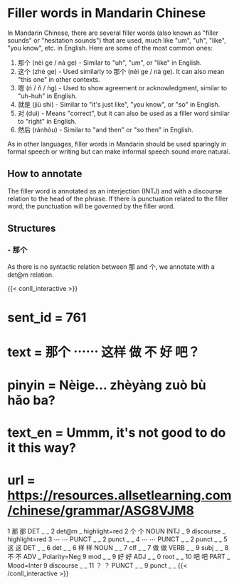 # Filler words in Mandarin Chinese
In Mandarin Chinese, there are several filler words (also known as "filler sounds" or "hesitation sounds") that are used, much like "um", "uh", "like", "you know", etc. in English. Here are some of the most common ones:

1) 那个 (nèi ge / nà ge) - Similar to "uh", "um", or "like" in English.
2) 这个 (zhè ge) - Used similarly to 那个 (nèi ge / nà ge). It can also mean "this one" in other contexts.
3) 嗯 (ń / ň / ǹg) - Used to show agreement or acknowledgment, similar to "uh-huh" in English.
4) 就是 (jiù shì) - Similar to "it's just like", "you know", or "so" in English.
5) 对 (duì) - Means "correct", but it can also be used as a filler word similar to "right" in English.
6) 然后 (ránhòu) - Similar to "and then" or "so then" in English.

As in other languages, filler words in Mandarin should be used sparingly in formal speech or writing but can make informal speech sound more natural.

## How to annotate
The filler word is annotated as an interjection (INTJ) and with a discourse relation to the head of the phrase. If there is punctuation related to the filler word, the punctuation will be governed by the filler word.

## Structures

### - 那个
As there is no syntactic relation between 那 and 个, we annotate with a det@m relation.

{{< conll_interactive >}}
# sent_id = 761
# text = 那个 ⋯⋯ 这样 做 不 好 吧？
# pinyin = Nèige... zhèyàng zuò bù hǎo ba?
# text_en = Ummm, it's not good to do it this way?
# url = https://resources.allsetlearning.com/chinese/grammar/ASG8VJM8
1	那	那	DET	_	_	2	det@m	_	highlight=red
2	个	个	NOUN	INTJ	_	9	discourse	_	highlight=red
3	⋯	⋯	PUNCT	_	_	2	punct	_	_
4	⋯	⋯	PUNCT	_	_	2	punct	_	_
5	这	这	DET	_	_	6	det	_	_
6	样	样	NOUN	_	_	7	clf	_	_
7	做	做	VERB	_	_	9	subj	_	_
8	不	不	ADV	_	Polarity=Neg	9	mod	_	_
9	好	好	ADJ	_	_	0	root	_	_
10	吧	吧	PART	_	Mood=Inter	9	discourse	_	_
11	？	？	PUNCT	_	_	9	punct	_	_
{{< /conll_interactive >}}